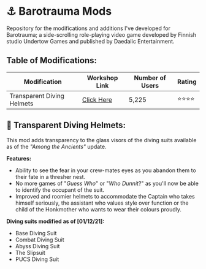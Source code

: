 # ⚓ Barotrauma Mods
Repository for the modifications and additions I've developed for Barotrauma; a side-scrolling role-playing video game developed by Finnish studio Undertow Games and published by Daedalic Entertainment.

## Table of Modifications:

| Modification               | Workshop Link                                                      | Number of Users | Rating |
| ---------------------------| ------------------------------------------------------------------ |-----------------|--------|
| Transparent Diving Helmets | [Click Here](https://steamcommunity.com/sharedfiles/filedetails/?id=2670466527)| 5,225 |⭐⭐⭐⭐



## 🤿 Transparent Diving Helmets:
This mod adds transparency to the glass visors of the diving suits available as of the *"Among the Ancients"* update.

**Features:**
- Ability to see the fear in your crew-mates eyes as you abandon them to their fate in a thresher nest.
- No more games of "*Guess Who*" or "*Who Dunnit*?" as you'll now be able to identify the occupant of the suit.
- Improved and roomier helmets to accommodate the Captain who takes himself seriously, the assistant who values style over function or the child of the Honkmother who wants to wear their colours proudly.

**Diving suits modified as of [01/12/21]:**
- Base Diving Suit
- Combat Diving Suit
- Abyss Diving Suit
- The Slipsuit
- PUCS Diving Suit
